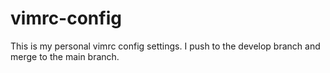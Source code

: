 # vimrc-config
This is my personal vimrc config settings. I push to the develop branch and merge to the main branch.
